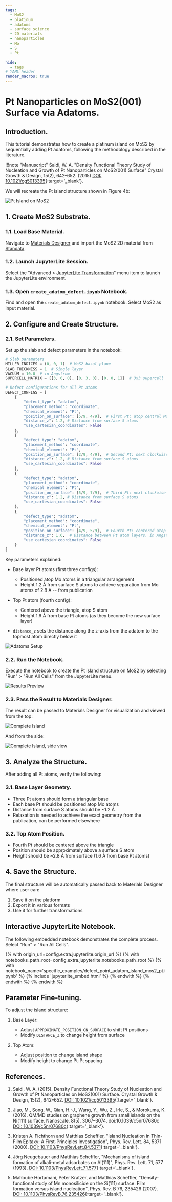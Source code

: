 ```yaml
---
tags:
  - MoS2
  - platinum
  - adatoms
  - surface science
  - 2D materials
  - nanoparticles
  - Mo
  - S
  - Pt

hide:
  - tags
# YAML header
render_macros: true
---
```


# Pt Nanoparticles on MoS2(001) Surface via Adatoms.

## Introduction.

This tutorial demonstrates how to create a platinum island on MoS2 by sequentially adding Pt adatoms, following the methodology described in the literature.

!!!note "Manuscript"
    Saidi, W. A.
    "Density Functional Theory Study of Nucleation and Growth of Pt Nanoparticles on MoS2(001) Surface"
    Crystal Growth & Design, 15(2), 642–652. (2015)
    [DOI: 10.1021/cg5013395](https://doi.org/10.1021/cg5013395){:target='_blank'}.

We will recreate the Pt island structure shown in Figure 4b:

![Pt Island on MoS2](/images/tutorials/materials/defects/defect_point_adatom_island_mos2_pt/0-figure-from-manuscript.webp "Pt island formation on MoS2")

## 1. Create MoS2 Substrate.

### 1.1. Load Base Material.

Navigate to [Materials Designer](../../../materials-designer/overview.md) and import the MoS2 2D material from [Standata](../../../materials-designer/header-menu/input-output/standata-import.md).

### 1.2. Launch JupyterLite Session.

Select the "Advanced > [JupyterLite Transformation](../../../materials-designer/header-menu/advanced/jupyterlite-dialog.md)" menu item to launch the JupyterLite environment.

### 1.3. Open `create_adatom_defect.ipynb` Notebook.

Find and open the `create_adatom_defect.ipynb` notebook. Select MoS2 as input material.

## 2. Configure and Create Structure.

### 2.1. Set Parameters.

Set up the slab and defect parameters in the notebook:

```python
# Slab parameters
MILLER_INDICES = (0, 0, 1)  # MoS2 basal plane
SLAB_THICKNESS = 1  # Single layer
VACUUM = 10.0  # in Angstrom
SUPERCELL_MATRIX = [[3, 0, 0], [0, 3, 0], [0, 0, 1]]  # 3x3 supercell

# Defect configurations for all Pt atoms
DEFECT_CONFIGS = [
    {
        "defect_type": "adatom",
        "placement_method": "coordinate",
        "chemical_element": "Pt",
        "position_on_surface": [5/9, 4/9],  # First Pt: atop central Mo
        "distance_z": 1.2, # Distance from surface S atoms
        "use_cartesian_coordinates": False
    },
    {
        "defect_type": "adatom",
        "placement_method": "coordinate",
        "chemical_element": "Pt",
        "position_on_surface": [2/9, 4/9],  # Second Pt: next clockwise atop Mo
        "distance_z": 1.2, # Distance from surface S atoms
        "use_cartesian_coordinates": False
    },
    {
        "defect_type": "adatom",
        "placement_method": "coordinate",
        "chemical_element": "Pt",
        "position_on_surface": [5/9, 7/9],  # Third Pt: next clockwise atop Mo
        "distance_z": 1.2, # Distance from surface S atoms
        "use_cartesian_coordinates": False
    },
    {
        "defect_type": "adatom",
        "placement_method": "coordinate",
        "chemical_element": "Pt",
        "position_on_surface": [4/9, 5/9],  # Fourth Pt: centered atop S
        "distance_z": 1.6,  # Distance between Pt atom layers, in Angstrom
        "use_cartesian_coordinates": False
    }
]
```

Key parameters explained:

- Base layer Pt atoms (first three configs):

  * Positioned atop Mo atoms in a triangular arrangement
  * Height 1.2 Å from surface S atoms to achieve separation from Mo atoms of 2.8 A -- from publication
- Top Pt atom (fourth config):

  * Centered above the triangle, atop S atom
  * Height 1.6 Å from base Pt atoms (as they become the new surface layer)

- `distance_z` sets the distance along the z-axis from the adatom to the topmost atom directly below it

![Adatoms Setup](/images/tutorials/materials/defects/defect_point_adatom_island_mos2_pt/1-jl-setup-nb.webp "Pt adatoms setup")

### 2.2. Run the Notebook.

Execute the notebook to create the Pt island structure on MoS2 by selecting "Run" > "Run All Cells" from the JupyterLite menu.

![Results Preview](/images/tutorials/materials/defects/defect_point_adatom_island_mos2_pt/2-jl-result-preview.webp "Pt island results preview")

### 2.3. Pass the Result to Materials Designer.

The result can be passed to Materials Designer for visualization and viewed from the top:

![Complete Island](/images/tutorials/materials/defects/defect_point_adatom_island_mos2_pt/4-wave-result-top.webp "Complete Pt island structure")

And from the side:

![Complete Island, side view](/images/tutorials/materials/defects/defect_point_adatom_island_mos2_pt/5-wave-result-side.webp "Complete Pt island structure, side view")

## 3. Analyze the Structure.

After adding all Pt atoms, verify the following:

### 3.1. Base Layer Geometry.

- Three Pt atoms should form a triangular base
- Each base Pt should be positioned atop Mo atoms
- Distance from surface S atoms should be ~1.2 Å
- Relaxation is needed to achieve the exact geometry from the publication, can be performed elsewhere

### 3.2. Top Atom Position.

- Fourth Pt should be centered above the triangle
- Position should be approximately above a surface S atom
- Height should be ~2.8 Å from surface (1.6 Å from base Pt atoms)

## 4. Save the Structure.

The final structure will be automatically passed back to Materials Designer where user can:

1. Save it on the platform
2. Export it in various formats
3. Use it for further transformations

## Interactive JupyterLite Notebook.

The following embedded notebook demonstrates the complete process. Select "Run" > "Run All Cells".

{% with origin_url=config.extra.jupyterlite.origin_url %}
{% with notebooks_path_root=config.extra.jupyterlite.notebooks_path_root %}
{% with notebook_name='specific_examples/defect_point_adatom_island_mos2_pt.ipynb' %}
{% include 'jupyterlite_embed.html' %}
{% endwith %}
{% endwith %}
{% endwith %}

## Parameter Fine-tuning.

To adjust the island structure:

1. Base Layer:
   - Adjust `APPROXIMATE_POSITION_ON_SURFACE` to shift Pt positions
   - Modify `DISTANCE_Z` to change height from surface

2. Top Atom:
   - Adjust position to change island shape
   - Modify height to change Pt-Pt spacing

## References.

1. Saidi, W. A. (2015). Density Functional Theory Study of Nucleation and Growth of Pt Nanoparticles on MoS2(001) Surface. Crystal Growth & Design, 15(2), 642–652. [DOI: 10.1021/cg5013395](https://doi.org/10.1021/cg5013395){:target='_blank'}.

2. Jiao, M., Song, W., Qian, H.-J., Wang, Y., Wu, Z., Irle, S., & Morokuma, K. (2016). QM/MD studies on graphene growth from small islands on the Ni(111) surface. Nanoscale, 8(5), 3067–3074. doi:10.1039/c5nr07680c  [DOI: 10.1039/c5nr07680c](https://doi.org/10.1039/c5nr07680c){:target='_blank'}.

3. Kristen A. Fichthorn and Matthias Scheffler, "Island Nucleation in Thin-Film Epitaxy: A First-Principles Investigation", Phys. Rev. Lett. 84, 5371 (2000). [DOI: 10.1103/PhysRevLett.84.5371](https://doi.org/10.1103/PhysRevLett.84.5371){:target='_blank'}.

4. Jörg Neugebauer and Matthias Scheffler, "Mechanisms of island formation of alkali-metal adsorbates on Al(111)", Phys. Rev. Lett. 71, 577 (1993). [DOI: 10.1103/PhysRevLett.71.577](https://doi.org/10.1103/PhysRevLett.71.577){:target='_blank'}.

5. Mahbube Hortamani, Peter Kratzer, and Matthias Scheffler, "Density-functional study of Mn monosilicide on the Si(111) surface:
Film formation versus island nucleation", Phys. Rev. B 76, 235426 (2007). [DOI: 10.1103/PhysRevB.76.235426](https://doi.org/10.1103/PhysRevB.76.235426){:target='_blank'}.

